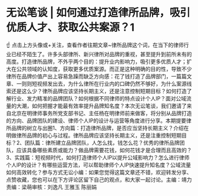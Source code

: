 # 无讼笔谈 | 如何通过打造律所品牌，吸引优质人才、获取公共案源？1

☝ 点击上方头像或+关注，查看作者往期文章~律所品牌这个词，在当下的律师行业已经不陌生了。许多头部律所、新兴律所对品牌的重视，甚至提升到前所未有的高度。打造律所品牌，不外乎两个目的：提升业内影响力，吸引更多优质人才；扩大在公共领域的认知度，获取更多优质案源。而正是这种明确的目的性，导致不少律所在品牌价值产出上容易急躁而缺乏方向感：花了钱打造了品牌部门，一篇篇文章、一则则短视频发出去，为什么律所在行业内的口碑仍然不够好，为什么案源线索还是这么少？律所品牌应该坚持长期主义，还是注意控制短期目标？如何打造了解行业、发力精准的品牌团队？如何根据不同律师的特点设计个人IP？面对公域流量的大潮，如何把握才能最有效率提升品牌知名度？本次无讼笔谈，我们邀请了来自北京在明律师事务所党支部书记、主任杨在明律师前来做客，将分别从品牌打造的方向、品牌团队的建设、律师个人IP的设计与运营等角度进行分享。本期提要律所品牌的树立与出圈1、方向篇：打造律所品牌，是否应当坚持长期主义？介绍在明做律所品牌的初心与过程。律所品牌应该坚持长期主义，还是注重控制短期目标？2、团队篇：律所建立品牌团队，人怎么找，钱怎么花？优秀的律所品牌团队，应该具备哪些素质或能力？做品牌需要花钱，如何花钱才是合理而且高效的？3、实践篇：短视频时代，如何打造律师个人IP以提升公域影响力？怎么进行律师个人IP的设计？有哪些运营方法，可以帮助律师个人IP快速提升知名度？公域流量如何高效转化？参与方式无讼小编：如果您觉得这篇文章还不错，欢迎转发分享、点赞收藏，您也可以在下方评论区留下自己的观点，和大家一起讨论。主编：靖力责编：梁萌审核：刘逸凡 王雅玉 陈丽娟

